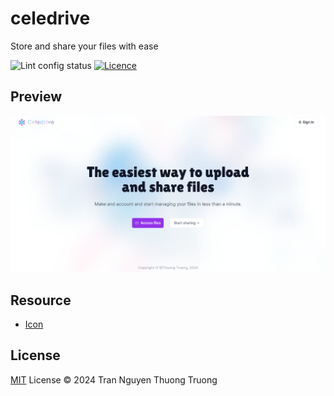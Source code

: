 # celedrive

Store and share your files with ease

![Lint config status](https://img.shields.io/github/actions/workflow/status/thuongtruong109/celedrive/lint.yml?logo=editorconfig&label=lint%20config)
[![Licence](https://img.shields.io/github/license/antfu/regex-doctor.svg?style=flat)](https://github.com/thuongtruong109/regex-doctor/blob/main/LICENSE)


## Preview

![Preview](/public/preview.png)

## Resource

- [Icon](https://img.icons8.com/water-color/50/centralized-network.png)

## License

[MIT](./LICENSE) License © 2024 Tran Nguyen Thuong Truong